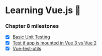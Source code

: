 # Learning Vue.js :tada:

### Chapter 8 milestones

- [x] [Basic Unit Testing](/basics/tests/unit/App.spec.js/)
- [x] [Test if app is mounted in Vue 3 vs Vue 2](../../tree/chapter-8/basics/tests/unit/App.spec.js#L5-L21)
- [x] [Vue-test-utils](/basics/tests/unit/App.spec.js)